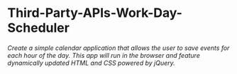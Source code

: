 # Third-Party-APIs-Work-Day-Scheduler
###### Create a simple calendar application that allows the user to save events for each hour of the day. This app will run in the browser and feature dynamically updated HTML and CSS powered by jQuery.
